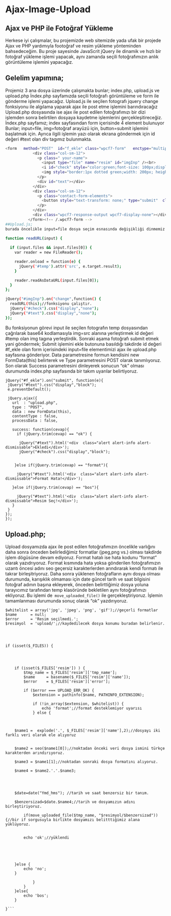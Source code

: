 # Ajax-Image-Upload
## Ajax ve PHP ile Fotoğraf Yükleme
Herkese iyi çalışmalar, bu projemizde web sitemizde yada ufak bir projede Ajax ve PHP yardımıyla footoğraf ve resim yükleme yönteminden bahsedeceğim.
Bu proje sayesinde JavaScrit jQuery ile dinamik ve hızlı bir fotoğraf yükleme işlemi yapacak, aynı zamanda seçili fotoğrafımızın anlık görüntüleme işlemini yapacağız.
## Gelelim yapımına;
Projemiz 3 ana dosya üzerinde çalışmakta bunlar; index.php, upload.js ve upload.php 
İndex.php sayfamızda seçili fotoğrafı görüntüleme ve form ile gönderme işlemi yapacağız.
Upload.js ile seçilen fotografı jquery change fonksiyonu ile algılama yaparak ajax ile post etme işlemini barındıracağız
Upload.php dosyasında ise ajax ile post edilen fotoğrafımızı bir dizi işlemden sonra belirtilen dosyaya kaydetme işlemlerini gerçekleşitireceğiz.
İndex.php sayfamız; index sayfasından form içerisinde 4 element bulunuyor Bunlar; input=file, img=fotoğraf arayüzü için, button=submit işlemini başlatmak için.
Ayrıca ilgili işlemin yazı olarak ekrana göndermek için id değeri #text olan div tagımız bulunmakta.
```bash
<form   method="POST"  id="f_ekle" class="wpcf7-form"   enctype="multipart/form-data">
            <div class="col-sm-12">
              <p class=" your-name">
                <input type="file" name="resim" id="imgInp" /><br>
                <i id="check" style="color:green;font-size: 100px;display: block;position: absolute;display: none;" class="fa fa-check"></i>
                <img style="border:1px dotted green;width: 200px; height: auto;" id="temp" src="site.jpg" alt="Fotoğraf seç" />
              </p>
              <div id="text"></div>
            </div>
            <div class="col-sm-12">
              <p class="contact-form-elements"> 
                <button style="text-transform: none;" type="submit"  class=" btn btn-primary ">Ekle</button> 
              </p>
            </div>
            <div class="wpcf7-response-output wpcf7-display-none"></div>
          </form><!-- /.wpcf7-form -->
##Upload.js;
burada öncelikle input=file dosya seçim esnasında değişikliği dinmemiz gerekiyor bunuda id değeri #imgInp ile change fonksiyonunu devreye sokarak readURL() adlı fonksiyonu çağırıyoruz. 
    
function readURL(input) {

  if (input.files && input.files[0]) {
    var reader = new FileReader();

    reader.onload = function(e) {
      jQuery('#temp').attr('src', e.target.result);
    }

    reader.readAsDataURL(input.files[0]);
  }
};

jQuery("#imgInp").on("change",function() {
  readURL(this);//fonksiyonu çalıştır.
  jQuery("#check").css("display","none");
  jQuery("#text").css("display","none");
});
```
Bu fonksiyonun görevi input ile seçilen fotografın temp dosyasından çağrılarak base64 kodlamasıyla img=src alanına yerleştirmek id değeri #temp olan img tagına yerleştirdik.
Sonraki aşama fotoğrafı submit etmek yani göndermek;
Submit işlemini ekle butonuna basıldığı takdirde id değeri #f_ekle olan form içerisindeki input=file elementimizi ajax ile upload.php sayfasına gönderiyor. Data parametresine formun kendisini new FormData(this) belirterek ve Type parametresini POST olarak tanımlıyoruz.
Son olarak Success parametresini dinleyerek sonucun “ok” olması durumunda index.php sayfasında bir takım uyarılar belirtiyoruz.
```
jQuery("#f_ekle").on("submit", function(e){
 jQuery("#text").css("display","block");
 e.preventDefault();

 jQuery.ajax({
   url  : "upload.php",
   type : "POST",
   data : new FormData(this),
   contentType : false,
   processData : false,

   success: function(cevap){
     if (jQuery.trim(cevap) == "ok") {

      jQuery("#text").html('<div  class="alert alert-info alert-dismissable">Ekledi</div>');
      jQuery("#check").css("display","block");


    }else if(jQuery.trim(cevap) == "format"){

     jQuery("#text").html('<div  class="alert alert-info alert-dismissable">Format Hata!</div>');

   }else if(jQuery.trim(cevap) == "bos"){
    
     jQuery("#text").html('<div  class="alert alert-info alert-dismissable">Resim Seç!</div>');
   }
 }
});
});
```
## Upload.php;
Upload dosyamızda ajax ile post edilen fotoğrafımızın öncelikle varlığını daha sonra önceden belirlediğimiz formatlar (jpeg,png vs.) olması takdirde işlem dögüsüne devam ediyoruz. Format hatalı ise hata kodunu “format” olarak yazıdrıyoruz.
Format kısmında hata yoksa gönderilen fotoğrafımızın uzantı öncesi adını seo geçersiz karakterlerden arındırarak kendi formatı ile takrar birleşitriyoruz.
Daha sonra yüklenen fotoğrafların aynı dosya olması durumunda, karışıklık olmaması için date güncel tarih ve saat bilgisini fotoğraf adının başına ekleyerek, önceden belirttiğimiz dosya yoluna tarayıcımız tarafından temp klasöründe bekletilen aynı fotoğrafımızı ekliyoruz.
Bu işlemi de```` move_uploaded_file()```` ile gerçekleştiriyoruz.
İşlemin tamamlanması durumunda sonuç olarak “ok” yazdırıyoruz.

```
$whitelist = array('jpg', 'jpeg', 'png', 'gif');//geçerli formatlar
$name      = null;
$error     = 'Resim seçilmedi.';
$resimyol  = 'upload/';//kaydedilecek dosya konumu buradan belirlenir.




if (isset($_FILES)) {

	
	

	if (isset($_FILES['resim']) ) {
		$tmp_name = $_FILES['resim']['tmp_name'];
		$name     = basename($_FILES['resim']['name']);
		$error    = $_FILES['resim']['error'];
		
		if ($error === UPLOAD_ERR_OK) {
			$extension = pathinfo($name, PATHINFO_EXTENSION);

			if (!in_array($extension, $whitelist)) {
				echo 'format';//format desteklemiyor uyarısı
			} else {



	$name1 =  explode('.', $_FILES['resim']['name'],2);//dosyayı iki farklı veri olarak ele alıyoruz


	$name2 = seo($name1[0]);//noktadan önceki veri dosya ismini türkçe karakterden arındırıyoruz.

	$name3 = $name1[1];//noktadan sonraki dosya formatını alıyoruz.

	$name4 = $name2.'.'.$name3;




	$date=date("Ymd_hms"); //tarih ve saat benzersiz bir tanım.

	$benzersizad=$date.$name4;//tarih ve dosyamızın adını birleştiriyoruz.

		if(move_uploaded_file($tmp_name, "$resimyol/$benzersizad")){//bir if sorgusuyla birlikte dosyamızı belitttiğimiz alana yüklüyoruz.


		echo 'ok';//yüklendi
	




	}else {
		echo 'no';
	}

			}
		}
	}else{
		echo 'bos';
	}

}```
